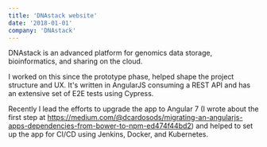```yaml
---
title: 'DNAstack website'
date: '2018-01-01'
company: 'DNAstack'
---
```


DNAstack is an advanced platform for genomics data storage, bioinformatics, and sharing on the cloud.

I worked on this since the prototype phase, helped shape the project structure and UX. It's written in AngularJS consuming a REST API and has an extensive set of E2E tests using Cypress.

Recently I lead the efforts to upgrade the app to Angular 7 (I wrote about the first step at https://medium.com/@dcardosods/migrating-an-angularjs-apps-dependencies-from-bower-to-npm-ed474f44bd2) and helped to set up the app for CI/CD using Jenkins, Docker, and Kubernetes.
